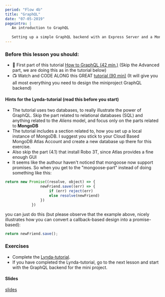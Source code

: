 ```yaml
---
period: "Flow 4b"
title: "GraphQL"
date: "07-05-2019"
pageintro: | 
   An introduction to GraphQL
   
   Setting up a simple GraphQL backend with an Express Server and a Mongo Database
---
```




### Before this lesson you should:
<!--readings_begin-->
- :book: First part of this tutorial [How to GraphQL (42 min.)]( https://www.howtographql.com/) (Skip the Advanced part, we are doing this as in the tutorial below)
- :tv: Watch and CODE ALONG this GREAT [tutorial (90 min)](https://www.lynda.com/GraphQL-tutorials/GraphQL-Essential-Training/614315-2.html) (It will give you all most everything you need to design the miniproject GraphQL backend)
<!--readings_end-->

#### Hints for the Lynda-tutorial (read this before you start)
- The tutorial uses two databases, to really illustrate the power of GraphQL. Skip the part related to relational databases (SQL) and anything related to the *Aliens* model, and focus only on the parts related to **MongoDB**
- The tutorial includes a section related to, how you set up a local instance of MongoDB. I suggest you stick to your Cloud Based MongoDB Atlas Account and create a new database up there for this exercise.
- Also skip the part (4.1) that install Robo 3T, since Atlas provides a fine enough GUI
- It seems like the authour haven't noticed that mongoose now support promises. So when you get to the "mongoose-part" instead of doing something like this:
````javascript
return new Promise((resolve, object) => {
                newFriend.save((err) => {
                    if (err) reject(err)
                    else resolve(newFriend)
                })
            }) 
````
you can just do this (but please observe that the example above, nicely illustrates how you can convert a callback-based design into a promise-based):

````javascript 
return newFriend.save();
````

### Exercises
<!--exercises_begin-->
- Complete the  [Lynda-tutorial](https://www.lynda.com/GraphQL-tutorials/GraphQL-Essential-Training/614315-2.html).
- If you have completed the Lynda-tutorial, go to the next lesson and start with the GraphQL backend for the mini project.
<!--exercises_end-->

#### Slides
[slides](https://docs.google.com/presentation/d/1Uc6r_hDfaOX0XiDidJblAd_x613hKKZU1JtbSe5DjMM/edit?usp=sharing)

